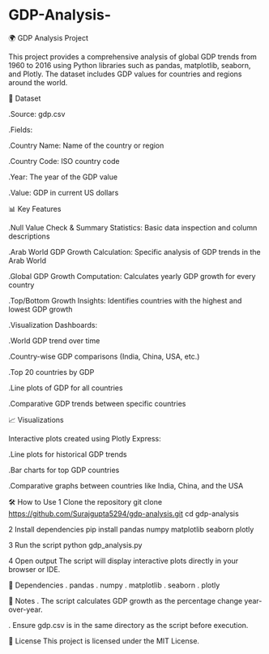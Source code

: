 # GDP-Analysis-

🌍 GDP Analysis Project

This project provides a comprehensive analysis of global GDP trends from 1960 to 2016 using Python libraries such as pandas, matplotlib, seaborn, and Plotly. The dataset includes GDP values for countries and regions around the world.

📁 Dataset

.Source: gdp.csv

.Fields:

   .Country Name: Name of the country or region

   .Country Code: ISO country code

   .Year: The year of the GDP value

   .Value: GDP in current US dollars

📊 Key Features

.Null Value Check & Summary Statistics: Basic data inspection and column descriptions

.Arab World GDP Growth Calculation: Specific analysis of GDP trends in the Arab World

.Global GDP Growth Computation: Calculates yearly GDP growth for every country

.Top/Bottom Growth Insights: Identifies countries with the highest and lowest GDP growth

.Visualization Dashboards:

  .World GDP trend over time

  .Country-wise GDP comparisons (India, China, USA, etc.)

  .Top 20 countries by GDP

  .Line plots of GDP for all countries

  .Comparative GDP trends between specific countries

📈 Visualizations

Interactive plots created using Plotly Express:

 .Line plots for historical GDP trends

 .Bar charts for top GDP countries

 .Comparative graphs between countries like India, China, and the USA

🛠️ How to Use
1 Clone the repository
git clone https://github.com/Surajgupta5294/gdp-analysis.git
cd gdp-analysis

2 Install dependencies
pip install pandas numpy matplotlib seaborn plotly

3 Run the script
python gdp_analysis.py

4 Open output
The script will display interactive plots directly in your browser or IDE.

🧮 Dependencies
. pandas
. numpy
. matplotlib
. seaborn
. plotly

📌 Notes
 . The script calculates GDP growth as the percentage change year-over-year.
 
 . Ensure gdp.csv is in the same directory as the script before execution.

📃 License
This project is licensed under the MIT License.
